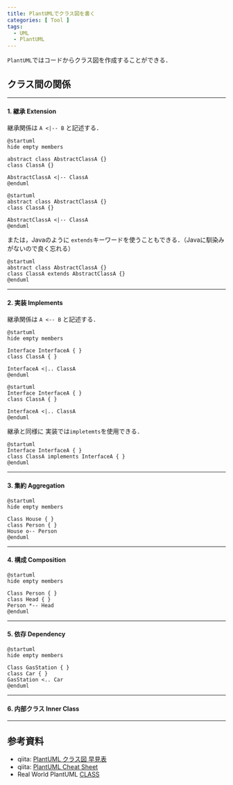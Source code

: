 ```yaml
---
title: PlantUMLでクラス図を書く
categories: [ Tool ]
tags:
  - UML
  - PlantUML
---
```


`PlantUML`ではコードからクラス図を作成することができる．


## クラス間の関係

---

#### 1. 継承 Extension

継承関係は `A <|-- B` と記述する．

```puml
@startuml
hide empty members

abstract class AbstractClassA {}
class ClassA {}

AbstractClassA <|-- ClassA
@enduml
```

```
@startuml
abstract class AbstractClassA {}
class ClassA {}

AbstractClassA <|-- ClassA
@enduml
```

または，Javaのように `extends`キーワードを使うこともできる．（Javaに馴染みがないので良く忘れる）

```
@startuml
abstract class AbstractClassA {}
class ClassA extends AbstractClassA {}
@enduml
```

---

#### 2. 実装 Implements
継承関係は `A <-- B` と記述する．

```puml
@startuml
hide empty members

Interface InterfaceA { }
class ClassA { }

InterfaceA <|.. ClassA
@enduml
```

```
@startuml
Interface InterfaceA { }
class ClassA { }

InterfaceA <|.. ClassA
@enduml
```

継承と同様に 実装では`impletemts`を使用できる．

```
@startuml
Interface InterfaceA { }
class ClassA implements InterfaceA { }
@enduml
```

---

#### 3. 集約 Aggregation

```puml
@startuml
hide empty members

Class House { }
class Person { }
House o-- Person
@enduml
```

---

#### 4. 構成 Composition

```puml
@startuml
hide empty members

Class Person { }
class Head { }
Person *-- Head
@enduml

```

---

#### 5. 依存 Dependency

```puml
@startuml
hide empty members

Class GasStation { }
class Car { }
GasStation <.. Car
@enduml
```


---

#### 6. 内部クラス Inner Class

---

## 参考資料
- qiita: [PlantUML クラス図 早見表](https://qiita.com/kyonc5/items/4d536cb59fd7c41debc1)
- qiita: [PlantUML Cheat Sheet](https://qiita.com/ogomr/items/0b5c4de7f38fd1482a48)
- Real World PlantUML [CLASS](https://real-world-plantuml.com/?type=class)